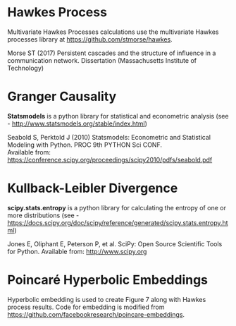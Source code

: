 
# Hawkes Process

Multivariate Hawkes Processes calculations use the multivariate Hawkes processes library at https://github.com/stmorse/hawkes.

Morse ST (2017) Persistent cascades and the structure of influence in a communication network. Dissertation (Massachusetts Institute of Technology)

# Granger Causality

**Statsmodels** is a python library for statistical and econometric analysis (see - http://www.statsmodels.org/stable/index.html)

Seabold S, Perktold J (2010) Statsmodels: Econometric and Statistical Modeling with Python. PROC 9th PYTHON Sci CONF.  
Available from: https://conference.scipy.org/proceedings/scipy2010/pdfs/seabold.pdf


# Kullback-Leibler Divergence

**scipy.stats.entropy** is a python library for calculating the entropy of one or more distributions (see - https://docs.scipy.org/doc/scipy/reference/generated/scipy.stats.entropy.html)

Jones E, Oliphant E, Peterson P, et al. SciPy: Open Source Scientific Tools for Python. Available from: http://www.scipy.org

# Poincaré Hyperbolic Embeddings

Hyperbolic embedding is used to create Figure 7 along with Hawkes process results. Code for embedding is modified from https://github.com/facebookresearch/poincare-embeddings. 

